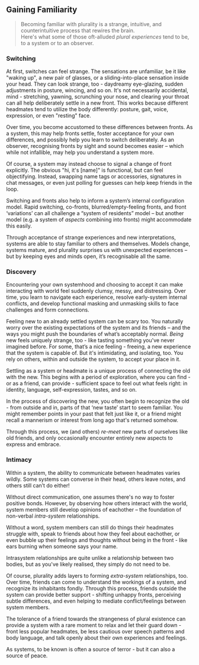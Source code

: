 ## Gaining Familiarity

> Becoming familiar with plurality is a strange, intuitive, and counterintuitive process that rewires the brain.<br/>
> Here's what some of those oft-alluded _plural experiences_ tend to be, to a system or to an observer.

### Switching

At first, switches can feel strange.
The sensations are unfamiliar, be it like "waking up", a new pair of glasses, or a sliding-into-place sensation inside your head.
They can look strange, too - daydreamy eye-glazing, sudden adjustments in posture, wincing, and so on.
It's not necessarily accidental, mind - stretching, yawning, scrunching your nose, and clearing your throat can all help deliberately settle in a new front.
This works because different headmates tend to utilize the body differently: posture, gait, voice, expression, or even "resting" face.

Over time, you become accustomed to these differences between fronts.
As a system, this may help fronts settle, foster acceptance for your own differences, and possibly help you learn to switch deliberately.
As an observer, recognising fronts by sight and sound becomes easier – which while not infallible, may help you understand a system more.

Of course, a system may instead choose to signal a change of front explicitly.
The obvious "hi, it's [name]" is functional, but can feel objectifying.
Instead, swapping name tags or accessories, signatures in chat messages, or even just polling for guesses can help keep friends in the loop.

Switching and fronts also help to inform a system’s internal configuration model.
Rapid switching, co-fronts, blurred/empty-feeling fronts, and front ‘variations’ can all challenge a “system of residents” model –  but another model (e.g. a system of _aspects_ combining into fronts) might accommodate this easily.

Through acceptance of strange experiences and new interpretations, systems are able to stay familiar to others and themselves.
Models change, systems mature, and plurality surprises us with unexpected experiences – but by keeping eyes and minds open, it’s recognisable all the same.

### Discovery

Encountering your own systemhood and choosing to accept it can make interacting with world feel suddenly clumsy, messy, and distressing.
Over time, you learn to navigate each experience, resolve early-system internal conflicts, and develop functional masking and unmasking skills to face challenges and form connections.

Feeling new to an already settled system can be scary too.
You naturally worry over the existing expectations of the system and its friends – and the ways you might push the boundaries of what’s acceptably normal.
_Being_ new feels uniquely strange, too - like tasting something you've never imagined before.
For some, that’s a nice feeling - freeing, a new experience that the system is capable of.
But it's intimidating, and isolating, too.
You rely on others, within and outside the system, to accept your place in it.

Settling as a system or headmate is a unique process of connecting the old with the new.
This begins with a period of exploration, where you can find - or as a friend, can provide - sufficient space to feel out what feels right: in identity, language, self-expression, tastes, and so on.

In the process of discovering the new, you often begin to recognize the old - from outside and in, parts of that ‘new taste’ start to seem familiar.
You might remember points in your past that felt just like it, or a friend might recall a mannerism or interest from long ago that's returned somehow.

Through this process, we (and others) _re-meet_ new parts of ourselves like old friends, and only occasionally encounter entirely new aspects to express and embrace.

### Intimacy

Within a system, the ability to communicate between headmates varies wildly.
Some systems can converse in their head, others leave notes, and others still can’t do either!

Without direct communication, one assumes there's no way to foster positive bonds.
However, by observing how others interact with the world, system members still develop opinions of eachother – the foundation of non-verbal _intra-system_ relationships.

Without a word, system members can still do things their headmates struggle with, speak to friends about how they feel about eachother, or even bubble up their feelings and thoughts without being in the front - like ears burning when someone says your name.

Intrasystem relationships are quite unlike a relationship between two bodies, but as you've likely realised, they simply do not need to be.

Of course, plurality adds layers to forming _extra-system_ relationships, too.
Over time, friends can come to understand the workings of a system, and recognize its inhabitants fondly.
Through this process, friends outside the system can provide better support - shifting unhappy fronts, perceiving subtle differences, and even helping to mediate conflict/feelings between system members.

The tolerance of a friend towards the strangeness of plural existence can provide a system with a rare moment to relax and let their guard down - front less popular headmates, be less cautious over speech patterns and body language, and talk openly about their own experiences and feelings.

As systems, to be known is often a source of terror - but it can also a source of peace.
